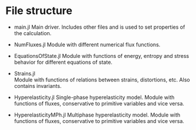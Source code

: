 # File structure

- main.jl
Main driver. Includes other files and is used to set properties of
the calculation.

- NumFluxes.jl
Module with different numerical flux functions. 

- EquationsOfState.jl
Module with functions of energy, entropy and stress behavior for different 
equations of state.

- Strains.jl  
Module with functions of relations between strains, distortions, etc. Also
contains invariants.

- Hyperelasticity.jl
Single-phase hyperelasticity model. Module with functions of fluxes, conservative
to primitive variables and vice versa.

- HyperelasticityMPh.jl
Multiphase hyperelasticity model. Module with functions of fluxes, conservative
to primitive variables and vice versa.